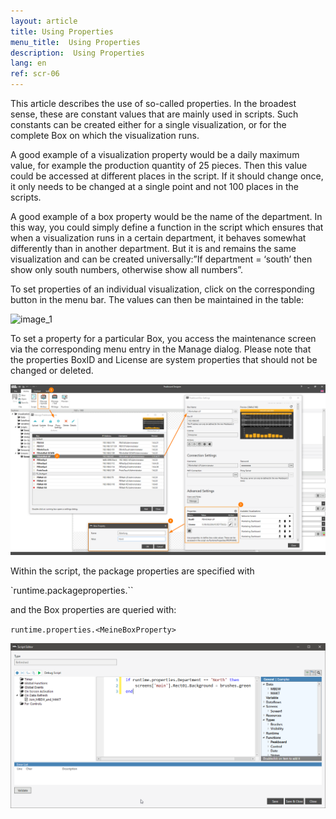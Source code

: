 ```yaml
---
layout: article
title: Using Properties
menu_title:  Using Properties
description:  Using Properties
lang: en
ref: scr-06
---
```

This article describes the use of so-called properties. In the broadest sense, these are constant values that are mainly used in scripts. Such constants can be created either for a single visualization, or for the complete Box on which the visualization runs.

A good example of a visualization property would be a daily maximum value, for example the production quantity of 25 pieces. Then this value could be accessed at different places in the script. If it should change once, it only needs to be changed at a single point and not 100 places in the scripts.

A good example of a box property would be the name of the department. In this way, you could simply define a function in the script which ensures that when a visualization runs in a certain department, it behaves somewhat differently than in another department. But it is and remains the same visualization and can be created universally:”If department = ‘south’ then show only south numbers, otherwise show all numbers”.

To set properties of an individual visualization, click on the corresponding button in the menu bar. The values can then be maintained in the table:

![image_1](/assets/images/scripting/properties/Properties_01.png)

To set a property for a particular Box, you access the maintenance screen via the corresponding menu entry in the Manage dialog. Please note that the properties BoxID and License are system properties that should not be changed or deleted.

![image_1](/assets/images/scripting/properties/Properties_02.png)

Within the script, the package properties are specified with

`runtime.packageproperties.<MeinePackageProperty>``

and the Box properties are queried with:

`runtime.properties.<MeineBoxProperty>`

![image_1](/assets/images/scripting/properties/Properties_03.png)
